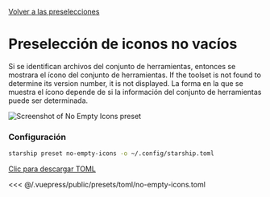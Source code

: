 [Volver a las preselecciones](./README.md#no-empty-icons)

# Preselección de iconos no vacíos

Si se identifican archivos del conjunto de herramientas, entonces se mostrara el ícono del conjunto de herramientas. If the toolset is not found to determine its version number, it is not displayed. La forma en la que se muestra el ícono depende de si la información del conjunto de herramientas puede ser determinada.

![Screenshot of No Empty Icons preset](/presets/img/no-empty-icons.png)

### Configuración

```sh
starship preset no-empty-icons -o ~/.config/starship.toml
```

[Clic para descargar TOML](/presets/toml/no-empty-icons.toml)

<<< @/.vuepress/public/presets/toml/no-empty-icons.toml
